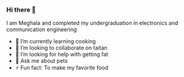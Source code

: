 ### Hi there 👋
I am Meghala and completed my undergraduation in electronics and communication engineering


- 🌱 I’m currently learning cooking
- 👯 I’m looking to collaborate on taitan
- 🤔 I’m looking for help with getting fat
- 💬 Ask me about pets
- ⚡ Fun fact: To make my favorite food

